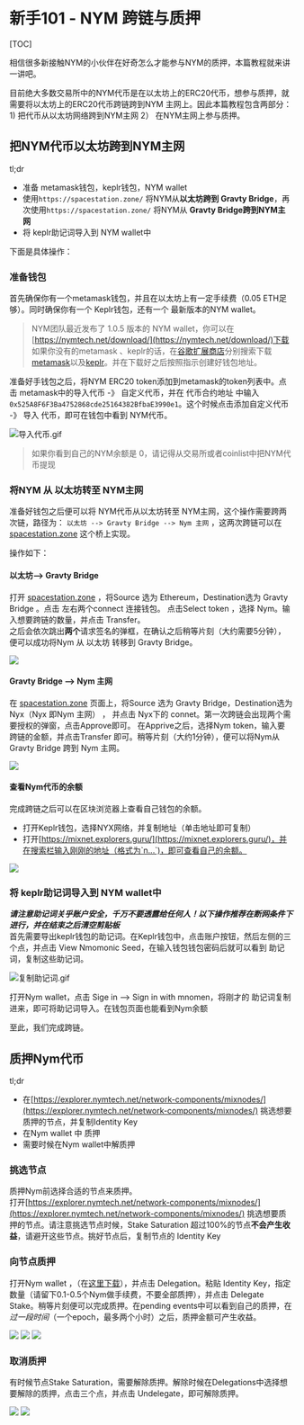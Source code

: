 # 新手101 - NYM 跨链与质押

[TOC]

相信很多新接触NYM的小伙伴在好奇怎么才能参与NYM的质押，本篇教程就来讲一讲吧。

目前绝大多数交易所中的NYM代币是在以太坊上的ERC20代币，想参与质押，就需要将以太坊上的ERC20代币跨链跨到NYM 主网上。因此本篇教程包含两部分：1) 把代币从以太坊网络跨到NYM主网 2） 在NYM主网上参与质押。


##  把NYM代币以太坊跨到NYM主网

tl;dr

- 准备 metamask钱包，keplr钱包，NYM wallet
- 使用`https://spacestation.zone/` 将NYM从**以太坊跨到 Gravty Bridge**，再次使用`https://spacestation.zone/` 将NYM从 **Gravty Bridge跨到NYM主网**
- 将 keplr助记词导入到 NYM wallet中



下面是具体操作：

### 准备钱包

 
 首先确保你有一个metamask钱包，并且在以太坊上有一定手续费（0.05 ETH足够）。同时确保你有一个 Keplr钱包，还有一个 最新版本的NYM wallet。
 
 > NYM团队最近发布了 1.0.5 版本的 NYM wallet，你可以在[https://nymtech.net/download/](https://nymtech.net/download/)下载  
 > 如果你没有的metamask 、keplr的话，在[谷歌扩展商店](https://chrome.google.com/webstore/category/extensions)分别搜索下载 [metamask](https://chrome.google.com/webstore/detail/metamask/nkbihfbeogaeaoehlefnkodbefgpgknn)以及[keplr](https://chrome.google.com/webstore/detail/keplr/dmkamcknogkgcdfhhbddcghachkejeap)。并在下载好之后按照指示创建好钱包地址。 
 



 准备好手钱包之后，将NYM ERC20 token添加到metamask的token列表中。点击 metamask中的导入代币 -》 自定义代币，并在 代币合约地址 中输入 `0x525A8F6F3Ba4752868cde25164382BfbaE3990e1`。这个时候点击添加自定义代币 -》 导入 代币，即可在钱包中看到 NYM代币。
 
![ 导入代币.gif](导入代币.gif)
 
 > 如果你看到自己的NYM余额是 0，请记得从交易所或者coinlist中把NYM代币提现
 
 
 

###  将NYM 从 以太坊转至 NYM主网
 
准备好钱包之后便可以将 NYM代币从以太坊转至 NYM主网，这个操作需要跨两次链，路径为： `以太坊 --> Gravty Bridge --> Nym 主网` ，这两次跨链可以在 [spacestation.zone](https://spacestation.zone/) 这个桥上实现。

操作如下：

#### 以太坊--> Gravty Bridge 
打开  [spacestation.zone](https://spacestation.zone/) ，将Source 选为 Ethereum，Destination选为 Gravty Bridge 。点击 左右两个connect 连接钱包。 点击Select token ，选择 Nym。输入想要跨链的数量，并点击 Transfer。  
之后会依次跳出**两个**请求签名的弹框，在确认之后稍等片刻（大约需要5分钟），便可以成功将Nym 从 以太坊 转移到 Gravty Bridge。
 
![](跨链1.gif)


#### Gravty Bridge --> Nym 主网
在 [spacestation.zone](https://spacestation.zone/) 页面上，将Source 选为  Gravty Bridge，Destination选为Nyx（Nyx 即Nym 主网） ， 并点击 Nyx下的 connet。第一次跨链会出现两个需要授权的弹窗，点击Approve即可。
在Apprive之后，选择Nym token，输入要跨链的金额，并点击Transfer 即可。稍等片刻（大约1分钟），便可以将Nym从Gravty Bridge 跨到 Nym 主网。

![](keplr授权.png)

####  查看Nym代币的余额
完成跨链之后可以在区块浏览器上查看自己钱包的余额。
- 打开Keplr钱包，选择NYX网络，并复制地址（单击地址即可复制）
-  打开[https://mixnet.explorers.guru/](https://mixnet.explorers.guru/)，并在搜索栏输入刚刚的地址（格式为`n...`)，即可查看自己的余额。

![](复制nym地址.png)
### 将 keplr助记词导入到 NYM wallet中

***请注意助记词关乎账户安全，千万不要透露给任何人！以下操作推荐在断网条件下进行，并在结束之后清空剪贴板***  
首先需要导出keplr钱包的助记词。在Keplr钱包中，点击账户按钮，然后左侧的三个点，并点击 View Nmomonic Seed，在输入钱包钱包密码后就可以看到 助记词，复制这些助记词。

![复制助记词.gif](复制助记词.gif)

打开Nym wallet，点击 Sige in --> Sign in with mnomen，将刚才的 助记词复制进来，即可将助记词导入。在钱包页面也能看到Nym余额


至此，我们完成跨链。

## 质押Nym代币

tl;dr  

- 在[https://explorer.nymtech.net/network-components/mixnodes/](https://explorer.nymtech.net/network-components/mixnodes/) 挑选想要质押的节点，并复制Identity Key
- 在Nym wallet 中 质押
- 需要时候在Nym wallet中解质押



### 挑选节点
质押Nym前选择合适的节点来质押。  
打开[https://explorer.nymtech.net/network-components/mixnodes/](https://explorer.nymtech.net/network-components/mixnodes/) 挑选想要质押的节点。请注意挑选节点时候，Stake Saturation 超过100%的节点**不会产生收益**，请避开这些节点。挑好节点后，复制节点的 Identity Key

### 向节点质押
打开Nym wallet ，（在[这里下载](https://nymtech.net/download/)），并点击 Delegation。粘贴 Identity Key，指定数量（请留下0.1-0.5个Nym做手续费，不要全部质押），并点击 Delegate Stake。稍等片刻便可以完成质押。在pending events中可以看到自己的质押，在*过一段时间*（一个epoch，最多两个小时）之后，质押金额可产生收益。

![](质押.png)
![](质押2.png)
![](质押3.png)


###  取消质押
有时候节点Stake Saturation，需要解除质押。解除时候在Delegations中选择想要解除的质押，点击三个点，并点击  Undelegate，即可解除质押。


![](解除质押.png)
![](解除质押2.png)



